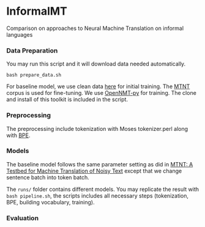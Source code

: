# InformalMT
Comparison on approaches to Neural Machine Translation on informal languages

### Data Preparation
You may run this script and it will download data needed automatically.

```bash prepare_data.sh```

For baseline model, we use clean data [here](https://github.com/pmichel31415/mtnt/releases/download/v1.1/clean-data-en-fr.tar.gz) for initial training. The [MTNT](https://github.com/pmichel31415/mtnt) corpus is used for fine-tuning. We use [OpenNMT-py](https://github.com/OpenNMT/OpenNMT-py) for training. The clone and install of this toolkit is included in the script.


### Preprocessing
The preprocessing include tokenization with Moses tokenizer.perl along with [BPE](https://github.com/rsennrich/subword-nmt).

### Models
The baseline model follows the same parameter setting as did in [MTNT: A Testbed for Machine Translation of Noisy Text](http://www.cs.cmu.edu/~pmichel1/hosting/mtnt-emnlp.pdf) except that we change sentence batch into token batch.

The `runs/` folder contains different models. You may replicate the result with `bash pipeline.sh`, the scripts includes all necessary steps (tokenization, BPE, building vocabulary, training).

### Evaluation